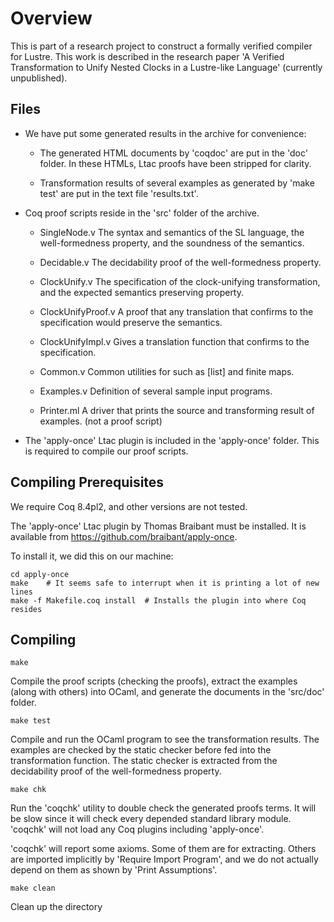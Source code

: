 Overview
===========

This is part of a research project to construct a formally verified compiler
for Lustre. This work is described in the research paper 'A Verified
Transformation to Unify Nested Clocks in a Lustre-like Language' (currently
unpublished).


## Files

* We have put some generated results in the archive for convenience:
  * The generated HTML documents by 'coqdoc' are put in the 'doc' folder.
    In these HTMLs, Ltac proofs have been stripped for clarity.

  * Transformation results of several examples as generated by 'make test'
    are put in the text file 'results.txt'.

* Coq proof scripts reside in the 'src' folder of the archive.

  * SingleNode.v          The syntax and semantics of the SL language, the
                          well-formedness property, and the soundness of the
                          semantics.

  * Decidable.v           The decidability proof of the well-formedness property.

  * ClockUnify.v          The specification of the clock-unifying transformation,
                          and the expected semantics preserving property.

  * ClockUnifyProof.v     A proof that any translation that confirms to the
                          specification would preserve the semantics.

  * ClockUnifyImpl.v      Gives a translation function that confirms to the
                          specification.

  * Common.v              Common utilities for such as [list] and finite maps.

  * Examples.v            Definition of several sample input programs.

  * Printer.ml            A driver that prints the source and transforming
                          result of examples. (not a proof script)

* The 'apply-once' Ltac plugin is included in the 'apply-once' folder. This
  is required to compile our proof scripts.


## Compiling Prerequisites

We require Coq 8.4pl2, and other versions are not tested.

The 'apply-once' Ltac plugin by Thomas Braibant must be installed. It is
available from https://github.com/braibant/apply-once.

To install it, we did this on our machine:

    cd apply-once
    make    # It seems safe to interrupt when it is printing a lot of new lines
    make -f Makefile.coq install  # Installs the plugin into where Coq resides

## Compiling

    make

Compile the proof scripts (checking the proofs), extract the examples
(along with others) into OCaml, and generate the documents in the 'src/doc'
folder.

    make test

Compile and run the OCaml program to see the transformation results. The
examples are checked by the static checker before fed into the
transformation function. The static checker is extracted from the
decidability proof of the well-formedness property.

    make chk

Run the 'coqchk' utility to double check the generated proofs terms. It
will be slow since it will check every depended standard library module.
'coqchk' will not load any Coq plugins including 'apply-once'.

'coqchk' will report some axioms. Some of them are for extracting. Others
are imported implicitly by 'Require Import Program', and we do not actually
depend on them as shown by 'Print Assumptions'.

    make clean

Clean up the directory
